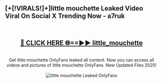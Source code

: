 <h2>[+[!VIRALS!]+]little mouchette Leaked Video Viral On Social X Trending Now - a7ruk</h2>
<br>
<div align="center">
<h2><a href="https://libra.edu.pl?little_mouchette" rel="nofollow">🔴 CLICK HERE 🌐==►► little_mouchette</a></h2>
<br>
Get little mouchette OnlyFans leaked all content. Now you can access all videos and pictures of little mouchette OnlyFans. New Updated Files 2025!
<br>
<br>
<a href="https://libra.edu.pl?little_mouchette" rel="nofollow" data-target="animated-image.originalLink"><img src="https://i.ibb.co.com/WyWwxjT/player-gif2.gif" alt="little mouchette Leaked OnlyFans" style="max-width: 100%; display: inline-block;" data-target="animated-image.originalImage"></a>
</div>
<br>
